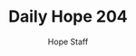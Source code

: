 ---
image: /assets/img/daily-hope-default-artwork.png
title: Daily Hope 204
number: 204
categories:
  - Daily Hope
author: Hope Staff
notes: Daily Hope 204
embed: >-
  <iframe style="border-radius:12px" src="https://open.spotify.com/embed/episode/188Dfb5hutbIZRnY6Yx9y7?utm_source=generator" width="100%" height="352" frameBorder="0" allowfullscreen="" allow="autoplay; clipboard-write; encrypted-media; fullscreen; picture-in-picture" loading="lazy"></iframe>
---